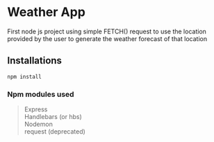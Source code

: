 # Weather App
First node js project using simple FETCH() request to use the location provided by the user to generate the weather forecast of that location

## Installations
```` npm install ```` <br>
### Npm modules used <br>
> Express <br>
> Handlebars (or hbs) <br>
> Nodemon<br>
> request (deprecated) <br>
